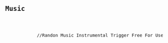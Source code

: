 

<pre>
    <div class="container">
        <div class="block two first">
            <h2>Music</h2>
            <div class="wrap">
            //Randon Music Instrumental Trigger Free For Use
            </div>
        </div>
    </div>
</pre>
